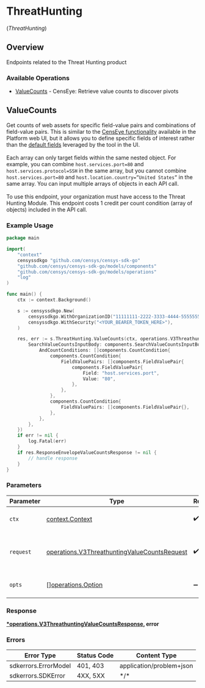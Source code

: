 # ThreatHunting
(*ThreatHunting*)

## Overview

Endpoints related to the Threat Hunting product

### Available Operations

* [ValueCounts](#valuecounts) - CensEye: Retrieve value counts to discover pivots

## ValueCounts

Get counts of web assets for specific field-value pairs and combinations of field-value pairs. This is similar to the [CensEye functionality](https://docs.censys.com/docs/platform-threat-hunting-use-censeye-to-build-detections#/) available in the Platform web UI, but it allows you to define specific fields of interest rather than the [default fields](https://docs.censys.com/docs/platform-threat-hunting-use-censeye-to-build-detections#default-pivot-fields) leveraged by the tool in the UI.<br><br>Each array can only target fields within the same nested object. For example, you can combine `host.services.port=80` and `host.services.protocol=SSH` in the same array, but you cannot combine `host.services.port=80` and `host.location.country=”United States”` in the same array. You can input multiple arrays of objects in each API call.<br><br>To use this endpoint, your organization must have access to the Threat Hunting Module. This endpoint costs 1 credit per count condition (array of objects) included in the API call.

### Example Usage

<!-- UsageSnippet language="go" operationID="v3-threathunting-value-counts" method="post" path="/v3/threat-hunting/value-counts" -->
```go
package main

import(
	"context"
	censyssdkgo "github.com/censys/censys-sdk-go"
	"github.com/censys/censys-sdk-go/models/components"
	"github.com/censys/censys-sdk-go/models/operations"
	"log"
)

func main() {
    ctx := context.Background()

    s := censyssdkgo.New(
        censyssdkgo.WithOrganizationID("11111111-2222-3333-4444-555555555555"),
        censyssdkgo.WithSecurity("<YOUR_BEARER_TOKEN_HERE>"),
    )

    res, err := s.ThreatHunting.ValueCounts(ctx, operations.V3ThreathuntingValueCountsRequest{
        SearchValueCountsInputBody: components.SearchValueCountsInputBody{
            AndCountConditions: []components.CountCondition{
                components.CountCondition{
                    FieldValuePairs: []components.FieldValuePair{
                        components.FieldValuePair{
                            Field: "host.services.port",
                            Value: "80",
                        },
                    },
                },
                components.CountCondition{
                    FieldValuePairs: []components.FieldValuePair{},
                },
            },
        },
    })
    if err != nil {
        log.Fatal(err)
    }
    if res.ResponseEnvelopeValueCountsResponse != nil {
        // handle response
    }
}
```

### Parameters

| Parameter                                                                                                    | Type                                                                                                         | Required                                                                                                     | Description                                                                                                  |
| ------------------------------------------------------------------------------------------------------------ | ------------------------------------------------------------------------------------------------------------ | ------------------------------------------------------------------------------------------------------------ | ------------------------------------------------------------------------------------------------------------ |
| `ctx`                                                                                                        | [context.Context](https://pkg.go.dev/context#Context)                                                        | :heavy_check_mark:                                                                                           | The context to use for the request.                                                                          |
| `request`                                                                                                    | [operations.V3ThreathuntingValueCountsRequest](../../models/operations/v3threathuntingvaluecountsrequest.md) | :heavy_check_mark:                                                                                           | The request object to use for the request.                                                                   |
| `opts`                                                                                                       | [][operations.Option](../../models/operations/option.md)                                                     | :heavy_minus_sign:                                                                                           | The options for this request.                                                                                |

### Response

**[*operations.V3ThreathuntingValueCountsResponse](../../models/operations/v3threathuntingvaluecountsresponse.md), error**

### Errors

| Error Type               | Status Code              | Content Type             |
| ------------------------ | ------------------------ | ------------------------ |
| sdkerrors.ErrorModel     | 401, 403                 | application/problem+json |
| sdkerrors.SDKError       | 4XX, 5XX                 | \*/\*                    |